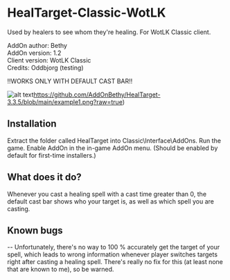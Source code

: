# HealTarget-Classic-WotLK
Used by healers to see whom they're healing. For WotLK Classic client.

AddOn author: Bethy  
AddOn version: 1.2  
Client version: WotLK Classic  
Credits: Oddbjorg (testing)

!!WORKS ONLY WITH DEFAULT CAST BAR!!

![alt text](http://url/to/img.png)https://github.com/AddOnBethy/HealTarget-3.3.5/blob/main/example1.png?raw=true)

## Installation

Extract the folder called HealTarget into Classic\Interface\AddOns. Run the game. Enable AddOn in the in-game AddOn menu. (Should be enabled by default for first-time installers.)

## What does it do?

Whenever you cast a healing spell with a cast time greater than 0, the default cast bar shows who your target is, as well as which spell you are casting.

## Known bugs

 -- Unfortunately, there's no way to 100 % accurately get the target of your spell, which leads to wrong information whenever player switches targets right after casting a healing spell. There's really no fix for this (at least none that are known to me), so be warned.  
